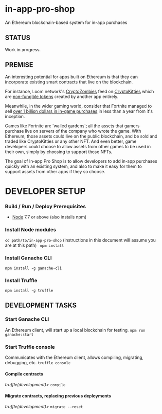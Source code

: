 # in-app-pro-shop
An Ethereum blockchain-based system for in-app purchases

## STATUS
Work in progress.

## PREMISE
An interesting potential for apps built on Ethereum is that they can
incorporate existing smart contracts that live on the blockchain.

For instance, Loom network's [CryptoZombies](https://cryptozombies.io/) feed on [CryptoKitties](https://www.cryptokitties.co/)
which are [non-fungible tokens](https://en.wikipedia.org/wiki/Non-fungible_token) created by another app entirely.

Meanwhile, in the wider gaming world, consider that Fortnite managed to
sell [over 1 billion dollars in in-game purchases](https://www.gamesindustry.biz/articles/2018-07-17-fortnite-has-earned-usd1-billion-from-in-game-purchases-alone) in less than a year
from it's inception.

Games like Fortnite are 'walled gardens'; all the assets that gamers purchase
live on servers of the company who wrote the game. With Ethereum, those
assets could live on the public blockchain, and be sold and traded like
CryptoKitties or any other NFT. And even better, game developers could
choose to allow assets from other games to be used in their own, simply
by choosing to support those NFTs.

The goal of In-app Pro Shop is to allow  developers to add in-app
purchases quickly with an existing system, and also to make it easy for
them to support assets from other apps if they so choose.

# DEVELOPER SETUP
### Build / Run / Deploy Prerequisites
 * [Node](https://nodejs.org/en/download/) 7.7 or above (also installs npm)

### Install Node modules
```cd path/to/in-app-pro-shop``` (instructions in this document will assume you are at this path)
``` npm install```

### Install Ganache CLI
```npm install -g ganache-cli```

### Install Truffle
```npm install -g truffle```

## DEVELOPMENT TASKS
### Start Ganache CLI
An Ethereum client, will start up a local blockchain for testing.
```npm run ganache:start```

### Start Truffle console
Communicates with the Ethereum client, allows compiling, migrating, debugging, etc.
```truffle console```

#### Compile contracts
*truffle(development)>* ```compile```

#### Migrate contracts, replacing previous deployments
*truffle(development)>* ```migrate --reset```


